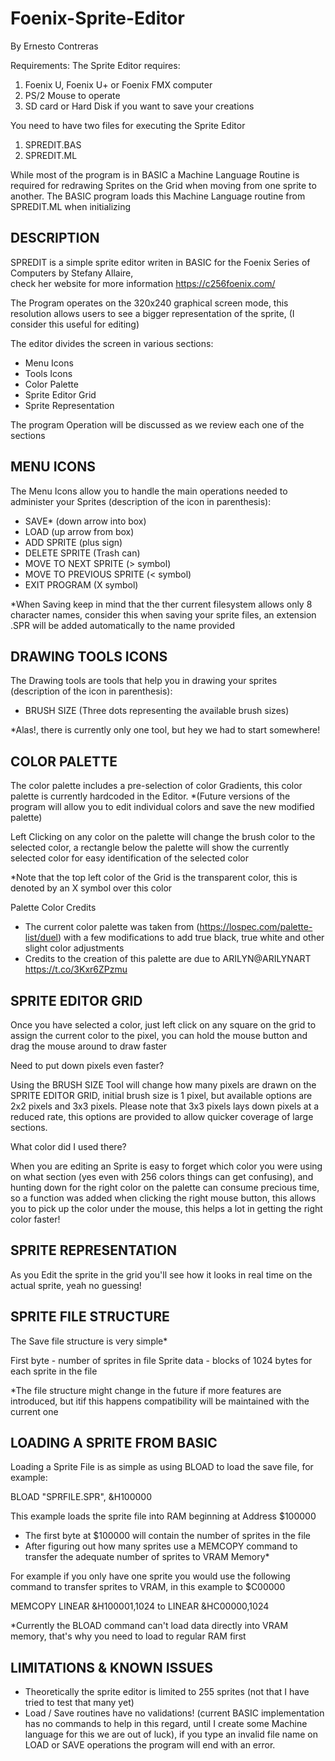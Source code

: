 # Foenix-Sprite-Editor
By Ernesto Contreras

Requirements:
The Sprite Editor requires: 
1. Foenix U, Foenix U+ or Foenix FMX computer 
2. PS/2 Mouse to operate
3. SD card or Hard Disk if you want to save your creations

You need to have two files for executing the Sprite Editor
1. SPREDIT.BAS
2. SPREDIT.ML

While most of the program is in BASIC a Machine Language Routine is required for redrawing Sprites on the Grid when moving from one sprite to another. The BASIC program loads this Machine Language routine from SPREDIT.ML when initializing

DESCRIPTION
----------------------------

SPREDIT is a simple sprite editor writen in BASIC for the Foenix Series of Computers by Stefany Allaire,  
check her website for more information https://c256foenix.com/

The Program operates on the 320x240 graphical screen mode, this resolution allows users to see a bigger representation of the sprite, (I consider this useful for editing)

The editor divides the screen in various sections:

* Menu Icons
* Tools Icons
* Color Palette
* Sprite Editor Grid
* Sprite Representation

The program Operation will be discussed as we review each one of the sections

MENU ICONS               
------------------------------------------------
The Menu Icons allow you to handle the main operations needed to administer your Sprites (description of the icon in parenthesis): 
* SAVE*                   (down arrow into box)
* LOAD                    (up arrow from box)
* ADD SPRITE              (plus sign)
* DELETE SPRITE           (Trash can)
* MOVE TO NEXT SPRITE     (> symbol)
* MOVE TO PREVIOUS SPRITE (< symbol)
* EXIT PROGRAM            (X symbol)

*When Saving keep in mind that the ther current filesystem allows only 8 character names, consider this when saving your sprite files, an extension .SPR will be added automatically to the name provided 

DRAWING TOOLS ICONS 
------------------------------------------------
The Drawing tools are tools that help you in drawing your sprites (description of the icon in parenthesis):
* BRUSH SIZE              (Three dots representing the available brush sizes)

*Alas!, there is currently only one tool, but hey we had to start somewhere!

COLOR PALETTE
-------------------------------------------------

The color palette includes a pre-selection of color Gradients, this color palette is currently hardcoded in the Editor. *(Future versions of the program will allow you to edit individual colors and save the new modified palette)

Left Clicking on any color on the palette will change the brush color to the selected color, a rectangle below the palette will show the currently selected color for easy identification of the selected color

*Note that the top left color of the Grid is the transparent color, this is denoted by an X symbol over this color

Palette Color Credits
* The current color palette was taken from (https://lospec.com/palette-list/duel) with a few modifications to add true black, true white and other slight color adjustments
* Credits to the creation of this palette are due to ARILYN@ARILYNART https://t.co/3Kxr6ZPzmu

SPRITE EDITOR GRID
-------------------------------------------------

Once you have selected a color, just left click on any square on the grid to assign the current color to the pixel, you can hold the mouse button and drag the mouse around to draw faster

Need to put down pixels even faster?

Using the BRUSH SIZE Tool will change how many pixels are drawn on the SPRITE EDITOR GRID, initial brush size is 1 pixel, but available options are 2x2 pixels and 3x3 pixels. Please note that 3x3 pixels lays down pixels at a reduced rate, this options are provided to allow quicker coverage of large sections.

What color did I used there?

When you are editing an Sprite is easy to forget which color you were using on what section (yes even with 256 colors things can get confusing), and hunting down for the right color on the palette can consume precious time, so a function was added when clicking the right mouse button, this allows you to pick up the color under the mouse, this helps a lot in getting the right color faster!

SPRITE REPRESENTATION
-----------------------
As you Edit the sprite in the grid you'll see how it looks in real time on the actual sprite, yeah no guessing!

SPRITE FILE STRUCTURE
---------------------------
The Save file structure is very simple*

First byte - number of sprites in file
Sprite data - blocks of 1024 bytes for each sprite in the file

*The file structure might change in the future if more features are introduced, but itif this happens compatibility will be maintained with the current one

LOADING A SPRITE FROM BASIC
----------------------------
Loading a Sprite File is as simple as using BLOAD to load the save file, for example: 

BLOAD "SPRFILE.SPR", &H100000

This example loads the sprite file into RAM beginning at Address $100000

* The first byte at $100000 will contain the number of sprites in the file
* After figuring out how many sprites use a MEMCOPY command to transfer the adequate number of sprites to VRAM Memory*

For example if you only have one sprite you would use the following command to transfer sprites to VRAM, in this example to $C00000

MEMCOPY LINEAR &H100001,1024 to LINEAR &HC00000,1024

*Currently the BLOAD command can't load data directly into VRAM memory, that's why you need to load to regular RAM first

LIMITATIONS & KNOWN ISSUES
--------------------------
* Theoretically the sprite editor is limited to 255 sprites (not that I have tried to test that many yet)
* Load / Save routines have no validations! (current BASIC implementation has no commands to help in this regard, until I create some Machine language for this we are out of luck), if you type an invalid file name on LOAD or SAVE operations the program will end with an error.

